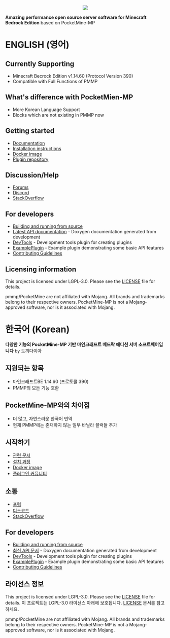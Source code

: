 <p align="center">
	<a href="https://minewd.kro.kr"><img src="http://minewd.kro.kr/img/logo.png"></img></a><br>

  <b>Amazing performance open source server software for Minecraft Bedrock Edition</b> based on PocketMine-MP
</p>

# ENGLISH (영어)

## Currently Supporting

- Minecraft Becrock Edition v1.14.60 (Protocol Version 390)
- Compatible with Full Functions of PMMP

## What's difference with PocketMien-MP

- More Korean Language Support
- Blocks which are not existing in PMMP now

## Getting started
- [Documentation](http://pmmp.readthedocs.org/)
- [Installation instructions](https://pmmp.readthedocs.io/en/rtfd/installation.html)
- [Docker image](https://hub.docker.com/r/pmmp/pocketmine-mp)
- [Plugin repository](https://poggit.pmmp.io/plugins)

## Discussion/Help
- [Forums](https://forums.pmmp.io/)
- [Discord](https://discord.gg/bmSAZBG)
- [StackOverflow](https://stackoverflow.com/tags/pocketmine)

## For developers
 * [Building and running from source](BUILDING.md)
 * [Latest API documentation](https://jenkins.pmmp.io/job/PocketMine-MP-doc/doxygen/) - Doxygen documentation generated from development
 * [DevTools](https://github.com/pmmp/PocketMine-DevTools/) - Development tools plugin for creating plugins
 * [ExamplePlugin](https://github.com/pmmp/ExamplePlugin/) - Example plugin demonstrating some basic API features
 * [Contributing Guidelines](CONTRIBUTING.md)

## Licensing information
This project is licensed under LGPL-3.0. Please see the [LICENSE](/LICENSE) file for details.

pmmp/PocketMine are not affiliated with Mojang. All brands and trademarks belong to their respective owners. PocketMine-MP is not a Mojang-approved software, nor is it associated with Mojang.


  # 한국어 (Korean)
  <b>다양한 기능의 PocketMine-MP 기반 마인크래프트 베드락 에디션 서버 소프트웨어입니다</b> by 도끼다이아

## 지원되는 항목

- 마인크래프트BE 1.14.60 (프로토콜 390)
- PMMP의 모든 기능 호환

## PocketMine-MP와의 차이점

- 더 많고, 자연스러운 한국어 번역
- 현재 PMMP에는 존재하지 않는 일부 바닐라 블럭들 추가

## 시작하기
- [관련 문서](http://pmmp.readthedocs.org/)
- [설치 과정](https://pmmp.readthedocs.io/en/rtfd/installation.html)
- [Docker image](https://hub.docker.com/r/pmmp/pocketmine-mp)
- [플러그인 커뮤니티](https://poggit.pmmp.io/plugins)

## 소통
- [포럼](https://forums.pmmp.io/)
- [디스코드](https://discord.gg/bmSAZBG)
- [StackOverflow](https://stackoverflow.com/tags/pocketmine)

## For developers
 * [Building and running from source](BUILDING.md)
 * [최신 API 문서](https://jenkins.pmmp.io/job/PocketMine-MP-doc/doxygen/) - Doxygen documentation generated from development
 * [DevTools](https://github.com/pmmp/PocketMine-DevTools/) - Development tools plugin for creating plugins
 * [ExamplePlugin](https://github.com/pmmp/ExamplePlugin/) - Example plugin demonstrating some basic API features
 * [Contributing Guidelines](CONTRIBUTING.md)

## 라이선스 정보
This project is licensed under LGPL-3.0. Please see the [LICENSE](/LICENSE) file for details.
이 프로젝트는 LGPL-3.0 라이선스 아래에 보호됩니다. [LICENSE](/LICENSE) 문서를 참고하세요.

pmmp/PocketMine are not affiliated with Mojang. All brands and trademarks belong to their respective owners. PocketMine-MP is not a Mojang-approved software, nor is it associated with Mojang.
